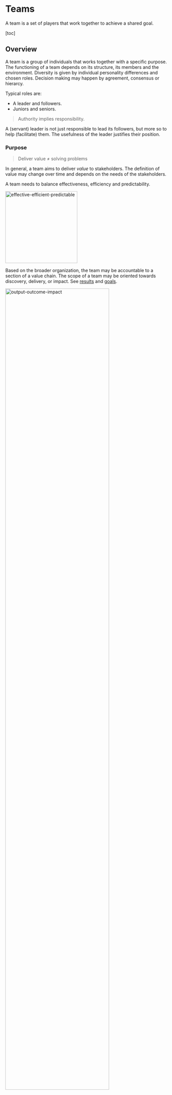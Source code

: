 # Teams

A team is a set of players that work together to achieve a shared goal.

[toc]

## Overview

A team is a group of individuals that works together with a specific purpose. The functioning of a team depends on its structure, its members and the environment. Diversity is given by individual personality differences and chosen roles. Decision making may happen by agreement, consensus or hierarcy.

Typical roles are:

- A leader and followers.
- Juniors and seniors.



> Authority implies responsibility.

A (servant) leader is not just responsible to lead its followers, but more so to help (facilitate) them. The usefulness of the leader justifies their position.



### Purpose

> Deliver value ≠ solving problems

In general, a team aims to deliver *value* to stakeholders. The definition of value may change over time and depends on the needs of the stakeholders.

A team needs to balance effectiveness, efficiency and predictability.

<img src="../img/effective-efficient-predictable.png" alt="effective-efficient-predictable" style="height:16em;" />

Based on the broader organization, the team may be accountable to a section of a value chain. The scope of a team may be oriented towards discovery, delivery, or impact. See [results](../labour/results.md) and [goals](../subject/goal.md).

<img src="../img/output-outcome-impact.png" alt="output-outcome-impact" style="width:80%;" />



## Health & Performance



### Discovery

1. Look & **feel**. Use intuition.
2. **Listen** to customers, stakeholders and employees.
3. Monitor effectiveness, predictability and efficiency.
4. Reflect on environment-specific factors such as autonomy, maturity, health, motivation, resilience.



**Red flags**

- Is there trust?
- Is there a shared goal?
- Is there miscommunication?
- Are risks transparent?



### Success

*What make a team good?*

The strongest signal is when you can feel that the team is happy or productive. Note that a team can function well, despite a difficult environment. Some major signals are:

1. **Vibe**. There is a pleasant vibe in the team. You can feel that the team is happy. Usually this requires physiological safety.
2. **Expectations**. There is *transparency* on expectations. This includes expectations from stakeholders and from team members themselves.
3. **Team results**. There is *transparency* and reflection on on team results. They are compared to original goals.
4. **Resilience**. The team is able to deal with setbacks.

In addition, there are more fine grained signals:

- Individual team members are content within their team and with each other. The team works in harmony.
- There is transparency w.r.t. work, roles and responsibility.
- Conflict is addressed openly.
- The team takes ownership of short- and long-term goals.
- There is accountability of results.
- Stakeholders trust the team.
- Team members find purpose or meaning in their work.



### Maturity

Team maturity is difficult to standardize. The following dimensions are important for autonomous, cross-functional, self-organizing teams. This can help to select areas to improve. [Read more](https://martinfowler.com/bliki/MaturityModel.html).

- Team health. E.g. psychological safety, trust, transparent expecations and results, resilience.
- Team effectiveness. From competitive to cooperative. 
- Result-orientation. At what part of the value chain is the team focussing? Are they firefighting or pro-actively solving problems?

![map-maturity-health](../img/map-maturity-health.png)

Maturity of autonomous teams.

1. Able to **survive**. Focus on fire-fighting.
2. In **control** of daily operations. From reactive to pro-active.
3. Able to build improvements. E.g. functional increments.
4. Able to build product increments. I.e. features that are production-ready.
5. Predictable **delivery** of features to customers.

After this, there range of options increases.

- Able to make **commitments**.
- Acting in line with the **organizational objectives**, together with other teams.
- Able to incorporate **feedback** from users and markets. Continuous improvement.



### Anti-patterns

1. A lack of vision results in unclear and diverging goals.
2. Poor incentives promote resource utilization, which results in local optimization.
3. Unclear goals contribute further to a bias resource utilization. This emphasizes (individual) productivity over long-term outcomes.
4. These dynamics make it difficult to make commitments and hold the team accountable.
5. As a result, progress is hampered.



![effectiveness-corruption](../img/effectiveness-corruption.png)



### Optimizing Performance

Performance evaluation / reflection / planning for autonomous teams

Note: not a replacement for one-on-one performance evaluations with a manager

Attitude

- Growth mindset, learn how to help each other
- Team performance > individual performance



Phases

- Discovery
    - What can we expect? / Where are we now?
    - Objectives. What should we expect? What do we want to achieve in the next quarter?
    - Results. Which results will show that we've reached these objectives?
    - What are the obstacles?
- Delivery
    - Develop a plan to reach these results.
        - E.g. how do we distribute work
    - And/or how to do this in the future.



### Health Indicators

Perspectives

- Breakdown by activity: making plans, following plans and adapting plans.

- Breakdown by context: team view, functional view, strategic view.



For a typical software development team, this could result in the following metrics. See also the [Spotify health model](https://engineering.atspotify.com/2014/09/squad-health-check-model/).

|                     | Quality                  | Resilience                                   |
| ------------------- | ------------------------ | -------------------------------------------- |
| **Human view**      | Team dynamics and health | Ability to deal with setbacks.               |
| **Functional view** | Daily operation          | Ability to deal with disruption.             |
| **Strategic view**  | Ability to plan ahead    | Ability to adapt. Consistency over time      |
| **Execution view**  | Quality of projects      | Predictability. E.g. lead time of increments |

The following table depicts a visual interpretation.

- Similar columns are placed next to each other to highlight possible correlation.
- The column *expected* is filled in optimistically.

| Perspective         | Metric                       | Expected                              | Currently                                | Recently                                 | Historically                             |
| ------------------- | ---------------------------- | ------------------------------------- | ---------------------------------------- | ---------------------------------------- | ---------------------------------------- |
| **Human view**      | Team health                  | <span style="color:green">good</span> | <span style="color:orange">medium</span> | <span style="color:green">good</span>    | <span style="color:green">good</span>    |
|                     | Resilience                   | <span style="color:green">good</span> | <span style="color:orange">medium</span> | <span style="color:red">bad</span>       | <span style="color:green">good</span>    |
| **Functional view** | Unplanned operations         | <span style="color:green">good</span> | <span style="color:green">good</span>    | <span style="color:orange">medium</span> | <span style="color:red">bad</span>       |
|                     | Standard operations          | <span style="color:green">good</span> | <span style="color:orange">medium</span> | <span style="color:orange">medium</span> | <span style="color:orange">medium</span> |
| **Strategic view**  | Planning                     | <span style="color:green">good</span> | <span style="color:orange">medium</span> | <span style="color:red">bad</span>       | <span style="color:orange">medium</span> |
| **Execution**       | Lead time of increments      | <span style="color:green">good</span> | <span style="color:orange">medium</span> | <span style="color:red">bad</span>       | <span style="color:orange">medium</span> |
|                     | Quality of finished projects | <span style="color:green">good</span> | <span style="color:green">good</span>    | <span style="color:orange">medium</span> | <span style="color:orange">medium</span> |

Examples for team health.

|                 | <span style="color:green">good</span>       | <span style="color:red">bad</span>        |
| --------------- | ------------------------------------------- | ----------------------------------------- |
| **Autonomy**    | We feel in control                          | We just follow orders                     |
| **Team health** | We are motivated en enjoy working together. | Individuals are able to cope.             |
| **Learning**    | We learned things recently.                 | We don't have time to invest in learning. |

Examples for strategic health.

|                             | <span style="color:green">good</span> | <span style="color:red">bad</span> |
| --------------------------- | ------------------------------------- | ---------------------------------- |
| **Mission**                 | We know where we're heading.          | We have many priorities.           |
| **Unplanned operations**    | We are able to deal with disruptions. | We are constantly disrupted.       |
| **Planned operations**      | We feel in control.                   | We are always short of resources.  |
| **Lead time of increments** | We deliver quickly.                   | We keep getting interrupted.       |



#### Models

Models that provide insight and can be used to predict effectiveness.



Lencioni model (five dysfunctions of a team)

1. Absence of **trust**. Can team members be open/vulnerable?
2. Fear of **conflict**. Is conflict suppressed?
3. Lack of **commitment**. Dedication.
4. Avoidance of **accountability**. Do team members hold each other accountable?
5. Inattention to - collective - **results**. Versus local/personal results.



Google model. [src](https://rework.withgoogle.com/blog/five-keys-to-a-successful-google-team/)

1. **Psychological safety** – Feeling able to take risks without feeling insecure or embarrassed.
2. **Dependability** – Being able to count on each other to deliver high-quality work on time.
3. **Structure & clarity** – Having clear goals, roles, and plans for each member and the group as a whole.
4. **Meaning of work** – Working on something personally important to each team member.
5. **Impact of work** – The belief that the work being done matters.



T7 Model of Team Effectiveness

- Internal factors
    - Task executed successfully
    - Thrust: common purpose
    - Trust in each other
    - Talent - collective skills
    - Teaming - operate effectively
- External factors
    - Team leader fit
    - Team support from the organization



## Way of Working

For teams and departments.



**Structure**

- Size of teams, departments.
- Diversity. Generalists or specialists.
- Power structure. Separation of roles. E.g. head of product, R&D, HR.

**Communication**

- Format: textual - verbal
- Clustering: pairing - group meetings
- Interaction: with nearby teams - with other departments
- Awareness of each other's work
- Consistency of performance

**Purpose**

- Internal incentives (e.g. passion) or external incentives (e.g. compensation).
- Focus on individual performance or team performance.
- Idealistic or pragmatic (e.g. commercial) goals.

**Planning**

- Oriented towards the what or the how
- Oriented towards initiatives or outcomes
- Oriented towards large milestones or small increments.
- Frequency of planning. Pace of change.

**Operation**

- Ratio between BAU or change.
- Ratio between unplanned or planned work.
- Amount of standardization and experimentation.

**Reflection**

- Frequency of reflection.
- Importance of commitments.
- Ambition of commitments: optimistic or realistic.
- Accountability of commitments.

